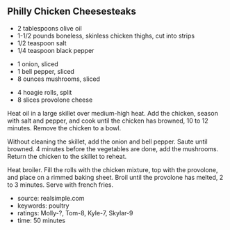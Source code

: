 Philly Chicken Cheesesteaks
---------------------------

- 2 tablespoons olive oil
- 1-1/2 pounds boneless, skinless chicken thighs, cut into strips
- 1/2 teaspoon salt
- 1/4 teaspoon black pepper
<!-- -->
- 1 onion, sliced
- 1 bell pepper, sliced
- 8 ounces mushrooms, sliced
<!-- -->
- 4 hoagie rolls, split
- 8 slices provolone cheese

Heat oil in a large skillet over medium-high heat.  Add the chicken,
season with salt and pepper, and cook until the chicken has browned,
10 to 12 minutes.  Remove the chicken to a bowl.

Without cleaning the skillet, add the onion and bell pepper.  Saute
until browned.  4 minutes before the vegetables are done, add the
mushrooms.  Return the chicken to the skillet to reheat.

Heat broiler.  Fill the rolls with the chicken mixture, top with the
provolone, and place on a rimmed baking sheet.  Broil until the
provolone has melted, 2 to 3 minutes.  Serve with french fries.

- source: realsimple.com
- keywords: poultry
- ratings: Molly-?, Tom-8, Kyle-7, Skylar-9
- time: 50 minutes
